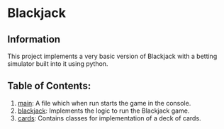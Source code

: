 # Blackjack
## Information
This project implements a very basic version of Blackjack with a betting simulator built into it using python.

## Table of Contents:
1. [main](./main.py): A file which when run starts the game in the console.
2. [blackjack](./blackjack.py): Implements the logic to run the Blackjack game.
3. [cards](./cards.py): Contains classes for implementation of a deck of cards. 


